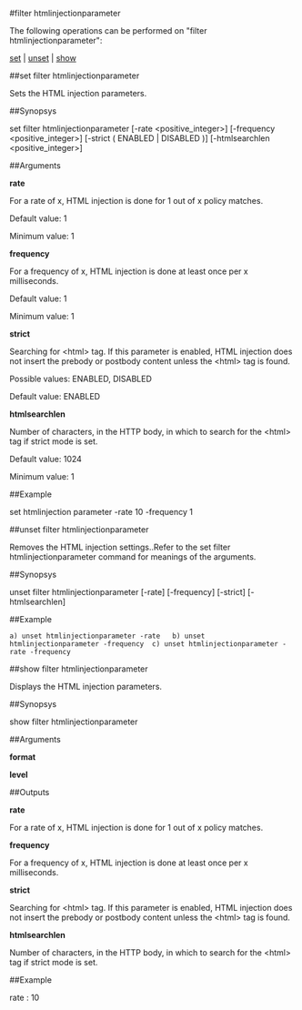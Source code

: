 #filter htmlinjectionparameter

The following operations can be performed on "filter htmlinjectionparameter":


[set](#set-filter-htmlinjectionparameter) | [unset](#unset-filter-htmlinjectionparameter) | [show](#show-filter-htmlinjectionparameter)

##set filter htmlinjectionparameter

Sets the HTML injection parameters.


##Synopsys

set filter htmlinjectionparameter [-rate &lt;positive_integer>] [-frequency &lt;positive_integer>] [-strict ( ENABLED | DISABLED )] [-htmlsearchlen &lt;positive_integer>]


##Arguments

<b>rate</b>
For a rate of x, HTML injection is done for 1 out of x policy matches.
Default value: 1
Minimum value: 1

<b>frequency</b>
For a frequency of x, HTML injection is done at least once per x milliseconds.
Default value: 1
Minimum value: 1

<b>strict</b>
Searching for &lt;html&gt; tag. If this parameter is enabled, HTML injection does not insert the prebody or postbody content unless the &lt;html&gt; tag is found.
Possible values: ENABLED, DISABLED
Default value: ENABLED

<b>htmlsearchlen</b>
Number of characters, in the HTTP body, in which to search for the &lt;html&gt; tag if strict mode is set.
Default value: 1024
Minimum value: 1



##Example

set htmlinjection parameter -rate 10 -frequency 1

##unset filter htmlinjectionparameter

Removes the HTML injection settings..Refer to the set filter htmlinjectionparameter command for meanings of the arguments.


##Synopsys

unset filter htmlinjectionparameter [-rate] [-frequency] [-strict] [-htmlsearchlen]


##Example

	a) unset htmlinjectionparameter -rate	b) unset htmlinjectionparameter -frequency	c) unset htmlinjectionparameter -rate -frequency

##show filter htmlinjectionparameter

Displays the HTML injection parameters.


##Synopsys

show filter htmlinjectionparameter


##Arguments

<b>format</b>

<b>level</b>



##Outputs

<b>rate</b>
For a rate of x, HTML injection is done for 1 out of x policy matches.

<b>frequency</b>
For a frequency of x, HTML injection is done at least once per x milliseconds.

<b>strict</b>
Searching for &lt;html> tag. If this parameter is enabled, HTML injection does not insert the prebody or postbody content unless the &lt;html> tag is found.

<b>htmlsearchlen</b>
Number of characters, in the HTTP body, in which to search for the &lt;html> tag if strict mode is set.



##Example

rate	:	10


